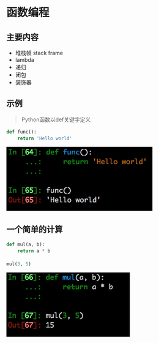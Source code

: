 # 函数编程

## 主要内容

- 堆栈帧 stack frame
- lambda
- 递归
- 闭包
- 装饰器


## 示例

> Python函数以def关键字定义

```python
def func():
    return 'Hello world'
```

![](./_image/2017-01-04-17-09-50.jpg)

## 一个简单的计算
```python
def mul(a, b):
    return a * b

mul(3, 5)
```

![](./_image/2017-01-04-17-12-16.jpg)
